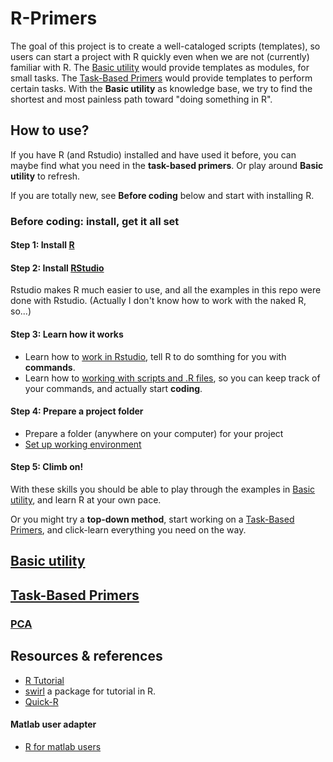 # R-Primers 

The goal of this project is to create a well-cataloged scripts (templates), so users can start a project with R quickly even when we are not (currently) familiar with R. The [Basic utility](https://github.com/weitingwlin/r-primers/tree/master/Documents#catalog-of-basic-utilities) would provide templates as modules, for small tasks. The [Task-Based Primers](https://github.com/weitingwlin/r-primers/tree/master/Documents#catalog-of-task-based-projects) would provide templates to perform certain tasks. With the **Basic utility** as knowledge base, we try to find the shortest and most painless path toward "doing something in R".

## How to use?

If you have R (and Rstudio) installed and have used it before, you can maybe find what you need in the **task-based primers**. Or play around **Basic utility** to refresh.

If you are totally new, see **Before coding** below and start with installing R.

### Before coding: install, get it all set
#### Step 1: Install [R](https://cran.rstudio.com/index.html)

#### Step 2: Install [RStudio](https://www.rstudio.com/home/)
Rstudio makes R much easier to use, and all the examples in this repo were done with Rstudio. (Actually I don't know how to work with the naked R, so...)

#### Step 3: Learn how it works
* Learn how to [work in Rstudio](https://github.com/weitingwlin/r-primers/blob/master/Documents/Working_with_Rstudio.md), tell R to do somthing for you with **commands**. 
* Learn how to [working with scripts and .R files](https://github.com/weitingwlin/r-primers/blob/master/Documents/Working_with_scripts.md), so you can keep track of your commands, and actually start **coding**. 
 
#### Step 4: Prepare a project folder
* Prepare a folder (anywhere on your computer) for your project
* [Set up working environment](Documents/Set_up_working.md) 

#### Step 5: Climb on!
 With these skills you should be able to play through the examples in [Basic utility](https://github.com/weitingwlin/r-primers/tree/master/Documents#catalog-of-basic-utilities), and learn R at your own pace. 

 Or you might try a **top-down method**, start working on a [Task-Based Primers](https://github.com/weitingwlin/r-primers/tree/master/Documents#catalog-of-task-based-projects), and click-learn everything you need on the way.


## [Basic utility](https://github.com/weitingwlin/r-primers/tree/master/Documents#catalog-of-basic-utilities)

## [Task-Based Primers](https://github.com/weitingwlin/r-primers/tree/master/Documents#catalog-of-task-based-projects)

### [PCA](https://github.com/weitingwlin/r-primers/blob/master/Documents/PCA.md)

## Resources & references
* [R Tutorial](http://www.r-tutor.com/)
* [swirl](http://swirlstats.com/students.html) a package for tutorial in R.
* [Quick-R](http://www.statmethods.net/)

#### Matlab user adapter
* [R for matlab users](http://mathesaurus.sourceforge.net/octave-r.html)
